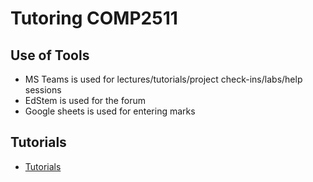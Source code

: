 # Tutoring COMP2511

## Use of Tools

* MS Teams is used for lectures/tutorials/project check-ins/labs/help sessions
* EdStem is used for the forum
* Google sheets is used for entering marks

## Tutorials

* [Tutorials](tutorials.md)
